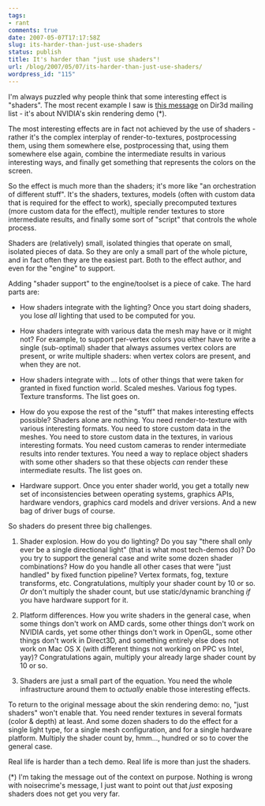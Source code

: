 ```yaml
---
tags:
- rant
comments: true
date: 2007-05-07T17:17:58Z
slug: its-harder-than-just-use-shaders
status: publish
title: It's harder than "just use shaders"!
url: /blog/2007/05/07/its-harder-than-just-use-shaders/
wordpress_id: "115"
---
```


I'm always puzzled why people think that some interesting effect is "shaders". The most recent example I saw is [this message](http://nuttybar.drama.uga.edu/pipermail/dir3d-l/2007-May/013005.html) on Dir3d mailing list - it's about NVIDIA's skin rendering demo (*).

The most interesting effects are in fact not achieved by the use of shaders - rather it's the complex interplay of render-to-textures, postprocessing them, using them somewhere else, postprocessing that, using them somewhere else again, combine the intermediate results in various interesting ways, and finally get something that represents the colors on the screen.

So the effect is much more than the shaders; it's more like "an orchestration of different stuff". It's the shaders, textures, models (often with custom data that is required for the effect to work), specially precomputed textures (more custom data for the effect), multiple render textures to store intermediate results, and finally some sort of "script" that controls the whole process.

Shaders are (relatively) small, isolated thingies that operate on small, isolated pieces of data. So they are only a small part of the whole picture, and in fact often they are the easiest part. Both to the effect author, and even for the "engine" to support.

Adding "shader support" to the engine/toolset is a piece of cake. The hard parts are:



	
  * How shaders integrate with the lighting? Once you start doing shaders, you lose _all_ lighting that used to be computed for you.

	
  * How shaders integrate with various data the mesh may have or it might not? For example, to support per-vertex colors you either have to write a single (sub-optimal) shader that always assumes vertex colors are present, or write multiple shaders: when vertex colors are present, and when they are not.

	
  * How shaders integrate with ... lots of other things that were taken for granted in fixed function world. Scaled meshes. Various fog types. Texture transforms. The list goes on.

	
  * How do you expose the rest of the "stuff" that makes interesting effects possible? Shaders alone are nothing. You need render-to-texture with various interesting formats. You need to store custom data in the meshes. You need to store custom data in the textures, in various interesting formats. You need custom cameras to render intermediate results into render textures. You need a way to replace object shaders with some other shaders so that these objects _can_ render these intermediate results. The list goes on.

	
  * Hardware support. Once you enter shader world, you get a totally new set of inconsistencies between operating systems, graphics APIs, hardware vendors, graphics card models and driver versions. And a new bag of driver bugs of course.


So shaders do present three big challenges.

1) Shader explosion. How do you do lighting? Do you say "there shall only ever be a single directional light" (that is what most tech-demos do)? Do you try to support the general case and write some dozen shader combinations? How do you handle all other cases that were "just handled" by fixed function pipeline? Vertex formats, fog, texture transforms, etc. Congratulations, multiply your shader count by 10 or so. _Or_ don't multiply the shader count, but use static/dynamic branching _if_ you have hardware support for it.

2) Platform differences. How you write shaders in the general case, when some things don't work on AMD cards, some other things don't work on NVIDIA cards, yet some other things don't work in OpenGL, some other things don't work in Direct3D, and something entirely else does not work on Mac OS X (with different things not working on PPC vs Intel, yay)? Congratulations again, multiply your already large shader count by 10 or so.

3) Shaders are just a small part of the equation. You need the whole infrastructure around them to _actually_ enable those interesting effects.

To return to the original message about the skin rendering demo: no, "just shaders" won't enable that. You need render textures in several formats (color & depth) at least. And some dozen shaders to do the effect for a single light type, for a single mesh configuration, and for a single hardware platform. Multiply the shader count by, hmm..., hundred or so to cover the general case.

Real life is harder than a tech demo. Real life is more than just the shaders.

(*) I'm taking the message out of the context on purpose. Nothing is wrong with noisecrime's message, I just want to point out that _just_ exposing shaders does not get you very far.
